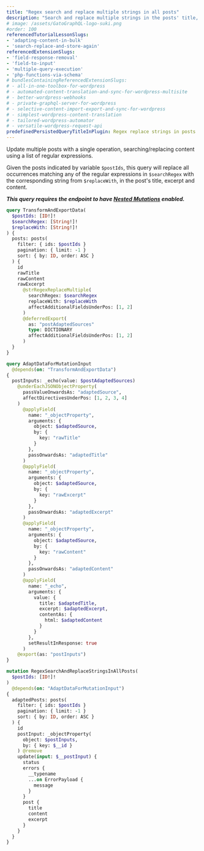 ```yaml
---
title: "Regex search and replace multiple strings in all posts"
description: "Search and replace multiple strings in the posts' title, excerpt and content"
# image: /assets/GatoGraphQL-logo-suki.png
#order: 100
referencedTutorialLessonSlugs:
- 'adapting-content-in-bulk'
- 'search-replace-and-store-again'
referencedExtensionSlugs:
- 'field-response-removal'
- 'field-to-input'
- 'multiple-query-execution'
- 'php-functions-via-schema'
# bundlesContainingReferencedExtensionSlugs:
# - all-in-one-toolbox-for-wordpress
# - automated-content-translation-and-sync-for-wordpress-multisite
# - better-wordpress-webhooks
# - private-graphql-server-for-wordpress
# - selective-content-import-export-and-sync-for-wordpress
# - simplest-wordpress-content-translation
# - tailored-wordpress-automator
# - versatile-wordpress-request-api
predefinedPersistedQueryTitleInPlugin: Regex replace strings in posts
---
```


Update multiple posts with a single operation, searching/replacing content using a list of regular expressions.

Given the posts indicated by variable `$postIds`, this query will replace all occurrences matching any of the regular expressions in `$searchRegex` with the corresponding string from `$replaceWith`, in the post's title, excerpt and content.

**_This query requires the endpoint to have [Nested Mutations](https://gatographql.com/guides/schema/using-nested-mutations/) enabled._**

```graphql
query TransformAndExportData(
  $postIds: [ID!]!
  $searchRegex: [String!]!
  $replaceWith: [String!]!
) {
  posts: posts(
    filter: { ids: $postIds }
    pagination: { limit: -1 }
    sort: { by: ID, order: ASC }
  ) {
    id
    rawTitle
    rawContent
    rawExcerpt
      @strRegexReplaceMultiple(
        searchRegex: $searchRegex
        replaceWith: $replaceWith
        affectAdditionalFieldsUnderPos: [1, 2]
      )
      @deferredExport(
        as: "postAdaptedSources"
        type: DICTIONARY
        affectAdditionalFieldsUnderPos: [1, 2]
      )
  }
}

query AdaptDataForMutationInput
  @depends(on: "TransformAndExportData")
{
  postInputs: _echo(value: $postAdaptedSources)
    @underEachJSONObjectProperty(
      passValueOnwardsAs: "adaptedSource",
      affectDirectivesUnderPos: [1, 2, 3, 4]
    )
      @applyField(
        name: "_objectProperty",
        arguments: {
          object: $adaptedSource,
          by: {
            key: "rawTitle"
          }
        },
        passOnwardsAs: "adaptedTitle"
      )
      @applyField(
        name: "_objectProperty",
        arguments: {
          object: $adaptedSource,
          by: {
            key: "rawExcerpt"
          }
        },
        passOnwardsAs: "adaptedExcerpt"
      )
      @applyField(
        name: "_objectProperty",
        arguments: {
          object: $adaptedSource,
          by: {
            key: "rawContent"
          }
        },
        passOnwardsAs: "adaptedContent"
      )
      @applyField(
        name: "_echo",
        arguments: {
          value: {
            title: $adaptedTitle,
            excerpt: $adaptedExcerpt,
            contentAs: {
              html: $adaptedContent
            }
          }
        },
        setResultInResponse: true
      )
    @export(as: "postInputs")
}

mutation RegexSearchAndReplaceStringsInAllPosts(
  $postIds: [ID!]!
)
  @depends(on: "AdaptDataForMutationInput")
{
  adaptedPosts: posts(
    filter: { ids: $postIds }
    pagination: { limit: -1 }
    sort: { by: ID, order: ASC }
  ) {
    id
    postInput: _objectProperty(
      object: $postInputs,
      by: { key: $__id }
    ) @remove
    update(input: $__postInput) {
      status
      errors {
        __typename
        ...on ErrorPayload {
          message
        }
      }
      post {
        title
        content
        excerpt
      }
    }
  }
}
```
